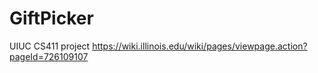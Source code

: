 # GiftPicker
UIUC CS411 project
https://wiki.illinois.edu/wiki/pages/viewpage.action?pageId=726109107
